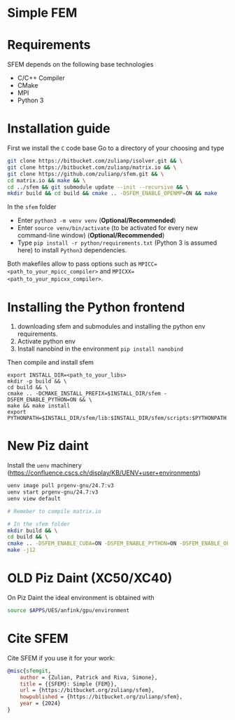 # Simple FEM #

# Requirements

SFEM depends on the following base technologies

- C/C++ Compiler
- CMake
- MPI
- Python 3

# Installation guide

First we install the `C` code base
Go to a directory of your choosing and type

```bash
git clone https://bitbucket.com/zulianp/isolver.git && \
git clone https://bitbucket.com/zulianp/matrix.io && \
git clone https://github.com/zulianp/sfem.git && \
cd matrix.io && make && \
cd ../sfem && git submodule update --init --recursive && \
mkdir build && cd build && cmake .. -DSFEM_ENABLE_OPENMP=ON && make
```


In the `sfem` folder

- Enter `python3 -m venv venv` (**Optional/Recommended**)
- Enter `source venv/bin/activate` (to be activated for every new command-line window) (**Optional/Recommended**)
- Type `pip install -r python/requirements.txt` (Python 3 is assumed here) to install `Python3` dependencies.

Both makefiles allow to pass options such as 
`MPICC=<path_to_your_mpicc_compiler>` and `MPICXX=<path_to_your_mpicxx_compiler>`.


# Installing the Python frontend

1. downloading sfem and submodules and installing the python env requirements.
2. Activate python env
3. Install nanobind in the environment `pip install nanobind`

Then compile and install sfem
```
export INSTALL_DIR=<path_to_your_libs>
mkdir -p build && \
cd build && \
cmake .. -DCMAKE_INSTALL_PREFIX=$INSTALL_DIR/sfem -DSFEM_ENABLE_PYTHON=ON && \
make && make install
export PYTHONPATH=$INSTALL_DIR/sfem/lib:$INSTALL_DIR/sfem/scripts:$PYTHONPATH
```

# New Piz daint

Install the `uenv` machinery (https://confluence.cscs.ch/display/KB/UENV+user+environments)

```bash
uenv image pull prgenv-gnu/24.7:v3
uenv start prgenv-gnu/24.7:v3
uenv view default

# Remeber to compile matrix.io

# In the sfem folder
mkdir build && \
cd build && \
cmake .. -DSFEM_ENABLE_CUDA=ON -DSFEM_ENABLE_PYTHON=ON -DSFEM_ENABLE_OPENMP=ON -DCMAKE_C_COMPILER=mpicc -DCMAKE_CXX_COMPILER=mpicxx && \
make -j12
```


# OLD Piz Daint (XC50/XC40)

On Piz Daint the ideal environment is obtained with
```bash
source $APPS/UES/anfink/gpu/environment
```

# Cite SFEM

Cite SFEM if you use it for your work:

```bibtex
@misc{sfemgit,
	author = {Zulian, Patrick and Riva, Simone},
	title = {{SFEM}: Simple {FEM}},
	url = {https://bitbucket.org/zulianp/sfem},
	howpublished = {https://bitbucket.org/zulianp/sfem},
	year = {2024}
}
```
